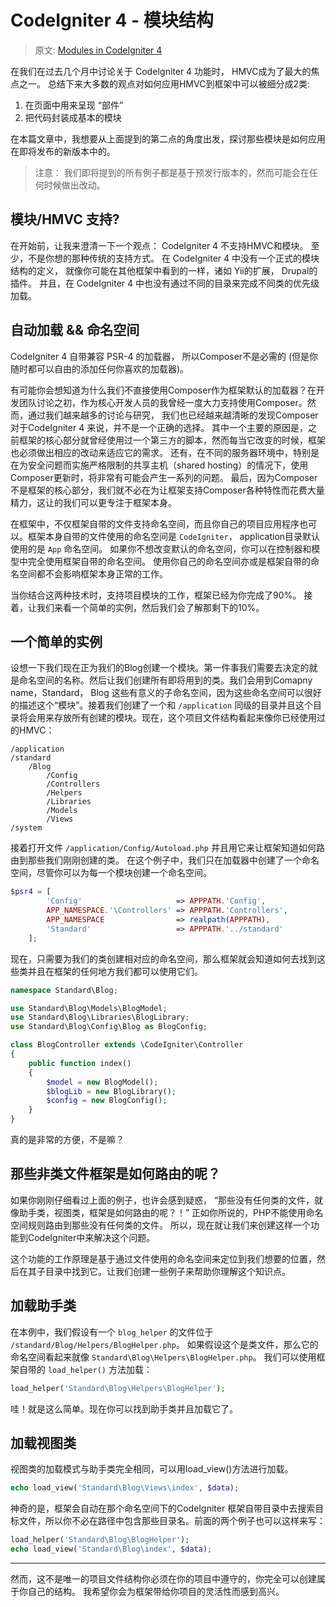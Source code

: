 # CodeIgniter 4 - 模块结构

> 原文: [Modules in CodeIgniter 4](http://blog.newmythmedia.com/blog/show/2016-03-15_Modules_in_CodeIgniter_4)

在我们在过去几个月中讨论关于 CodeIgniter 4 功能时， HMVC成为了最大的焦点之一。 总结下来大多数的观点对如何应用HMVC到框架中可以被细分成2类: 

1. 在页面中用来呈现 “部件”
2. 把代码封装成基本的模块

在本篇文章中，我想要从上面提到的第二点的角度出发，探讨那些模块是如何应用在即将发布的新版本中的。


> 注意： 我们即将提到的所有例子都是基于预发行版本的，然而可能会在任何时候做出改动。



## 模块/HMVC 支持?

在开始前，让我来澄清一下一个观点： CodeIgniter 4 不支持HMVC和模块。 至少，不是你想的那种传统的支持方式。 在 CodeIgniter 4 中没有一个正式的模块结构的定义， 就像你可能在其他框架中看到的一样，诸如 Yii的扩展， Drupal的插件。 并且，在 CodeIgniter 4 中也没有通过不同的目录来完成不同类的优先级加载。


## 自动加载 && 命名空间

CodeIgniter 4 自带兼容 PSR-4 的加载器， 所以Composer不是必需的 (但是你随时都可以自由的添加任何你喜欢的加载器)。

有可能你会想知道为什么我们不直接使用Composer作为框架默认的加载器？在开发团队讨论之初，作为核心开发人员的我曾经一度大力支持使用Composer。然而，通过我们越来越多的讨论与研究， 我们也已经越来越清晰的发现Composer对于CodeIgniter 4 来说，并不是一个正确的选择。 其中一个主要的原因是，之前框架的核心部分就曾经使用过一个第三方的脚本，然而每当它改变的时候，框架也必须做出相应的改动来适应它的需求。 还有，在不同的服务器环境中，特别是在为安全问题而实施严格限制的共享主机（shared hosting）的情况下，使用Composer更新时，将非常有可能会产生一系列的问题。 最后，因为Composer 不是框架的核心部分，我们就不必在为让框架支持Composer各种特性而花费大量精力，这让的我们可以更专注于框架本身。

在框架中，不仅框架自带的文件支持命名空间，而且你自己的项目应用程序也可以。框架本身自带的文件使用的命名空间是 `CodeIgniter`， application目录默认使用的是 `App` 命名空间。
如果你不想改变默认的命名空间，你可以在控制器和模型中完全使用框架自带的命名空间。 使用你自己的命名空间亦或是框架自带的命名空间都不会影响框架本身正常的工作。

当你结合这两种技术时，支持项目模块的工作，框架已经为你完成了90%。 接着，让我们来看一个简单的实例，然后我们会了解那剩下的10%。


## 一个简单的实例

设想一下我们现在正为我们的Blog创建一个模块。第一件事我们需要去决定的就是命名空间的名称。然后让我们创建所有即将用到的类。我们会用到Comapny name，Standard， Blog 这些有意义的子命名空间，因为这些命名空间可以很好的描述这个“模块”。接着我们创建了一个和 `/application` 同级的目录并且这个目录将会用来存放所有创建的模块。现在，这个项目文件结构看起来像你已经使用过的HMVC：

```
/application
/standard
    /Blog
        /Config
        /Controllers
        /Helpers
        /Libraries
        /Models
        /Views
/system
```
接着打开文件 `/application/Config/Autoload.php` 并且用它来让框架知道如何路由到那些我们刚刚创建的类。 在这个例子中，我们只在加载器中创建了一个命名空间，尽管你可以为每一个模块创建一个命名空间。

```php
$psr4 = [
        'Config'                     => APPPATH.'Config',
        APP_NAMESPACE.'\Controllers' => APPPATH.'Controllers',
        APP_NAMESPACE                => realpath(APPPATH),
        'Standard'                   => APPPATH.'../standard'
    ];
```
现在，只需要为我们的类创建相对应的命名空间，那么框架就会知道如何去找到这些类并且在框架的任何地方我们都可以使用它们。

```php
namespace Standard\Blog;

use Standard\Blog\Models\BlogModel;
use Standard\Blog\Libraries\BlogLibrary;
use Standard\Blog\Config\Blog as BlogConfig;

class BlogController extends \CodeIgniter\Controller
{
    public function index()
    {
        $model = new BlogModel();
        $blogLib = new BlogLibrary();
        $config = new BlogConfig();
    }
}
```

真的是非常的方便，不是嘛？


## 那些非类文件框架是如何路由的呢？

如果你刚刚仔细看过上面的例子，也许会感到疑惑， “那些没有任何类的文件，就像助手类，视图类，框架是如何路由的呢？！” 正如你所说的，PHP不能使用命名空间规则路由到那些没有任何类的文件。 所以，现在就让我们来创建这样一个功能到CodeIgniter中来解决这个问题。

这个功能的工作原理是基于通过文件使用的命名空间来定位到我们想要的位置，然后在其子目录中找到它。让我们创建一些例子来帮助你理解这个知识点。

## 加载助手类

在本例中，我们假设有一个 `blog_helper` 的文件位于 `/standard/Blog/Helpers/BlogHelper.php`。 如果假设这个是类文件，那么它的命名空间看起来就像 `Standard\Blog\Helpers\BlogHelper.php`。 我们可以使用框架自带的 `load_helper()` 方法加载：

```php
load_helper('Standard\Blog\Helpers\BlogHelper');
```

哇！就是这么简单。现在你可以找到助手类并且加载它了。

## 加载视图类

视图类的加载模式与助手类完全相同，可以用load_view()方法进行加载。

```php
echo load_view('Standard\Blog\Views\index', $data);
```
神奇的是，框架会自动在那个命名空间下的CodeIgniter 框架自带目录中去搜索目标文件，所以你不必在路径中包含那些目录名。前面的两个例子也可以这样来写：

```php
load_helper('Standard\Blog\BlogHelper');
echo load_view('Standard\Blog\index', $data);
```


___

然而，这不是唯一的项目文件结构你必须在你的项目中遵守的，你完全可以创建属于你自己的结构。 我希望你会为框架带给你项目的灵活性而感到高兴。

